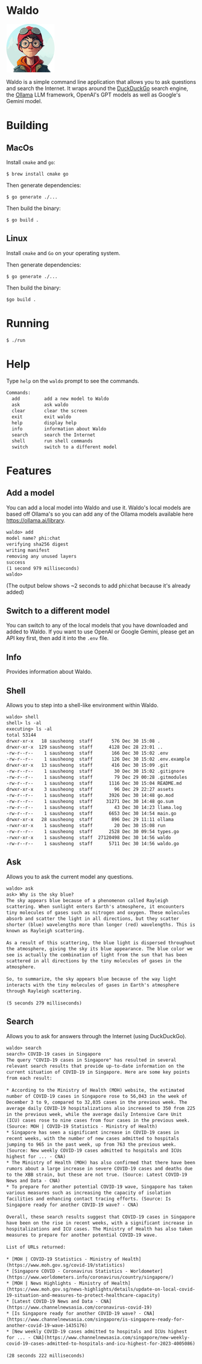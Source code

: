 # Waldo

<img src="assets/waldo.png" width="128px">

Waldo is a simple command line application that allows you to ask questions and search the Internet. It wraps around the [DuckDuckGo](https://duckduckgo.com) search engine, the [Ollama](https://github.com/jmorganca/ollama) LLM framework, OpenAI's GPT models as well as Google's Gemini model.


# Building

## MacOs

Install `cmake` and `go`:

```
$ brew install cmake go
```


Then generate dependencies:

```
$ go generate ./...
```

Then build the binary:

```
$ go build .
```

## Linux

Install `cmake` and `Go` on your operating system.

Then generate dependencies:

```
$ go generate ./...
```

Then build the binary:

```
$go build .
```

# Running

```
$ ./run
```

# Help

Type `help` on the `waldo` prompt to see the commands.

```
Commands:
  add         add a new model to Waldo
  ask         ask waldo
  clear       clear the screen
  exit        exit waldo
  help        display help
  info        information about Waldo
  search      search the Internet
  shell       run shell commands
  switch      switch to a different model
```

# Features

## Add a model

You can add a local model into Waldo and use it. Waldo's local models are based off Ollama's so you can add any of the Ollama models available here https://ollama.ai/library.

```
waldo> add
model name? phi:chat
verifying sha256 digest
writing manifest
removing any unused layers
success
(1 second 979 milliseconds)
waldo>
```

(The output below shows ~2 seconds to add phi:chat because it's already added)

## Switch to a different model

You can switch to any of the local models that you have downloaded and added to Waldo. If you want to use OpenAI or Google Gemini, please get an API key first, then add it into the `.env` file.

## Info

Provides information about Waldo.

## Shell

Allows you to step into a shell-like environment within Waldo.

```
waldo> shell
shell> ls -al
executing> ls -al
total 53144
drwxr-xr-x   18 sausheong  staff       576 Dec 30 15:08 .
drwxr-xr-x  129 sausheong  staff      4128 Dec 28 23:01 ..
-rw-r--r--    1 sausheong  staff       166 Dec 30 15:02 .env
-rw-r--r--    1 sausheong  staff       126 Dec 30 15:02 .env.example
drwxr-xr-x   13 sausheong  staff       416 Dec 30 15:09 .git
-rw-r--r--    1 sausheong  staff        30 Dec 30 15:02 .gitignore
-rw-r--r--    1 sausheong  staff        79 Dec 29 00:28 .gitmodules
-rw-r--r--    1 sausheong  staff      1116 Dec 30 15:04 README.md
drwxr-xr-x    3 sausheong  staff        96 Dec 29 22:27 assets
-rw-r--r--    1 sausheong  staff      3926 Dec 30 14:48 go.mod
-rw-r--r--    1 sausheong  staff     31271 Dec 30 14:48 go.sum
-rw-r--r--    1 sausheong  staff        43 Dec 30 14:23 llama.log
-rw-r--r--    1 sausheong  staff      6653 Dec 30 14:54 main.go
drwxr-xr-x   28 sausheong  staff       896 Dec 29 11:11 ollama
-rwxr-xr-x    1 sausheong  staff        20 Dec 30 15:08 run
-rw-r--r--    1 sausheong  staff      2528 Dec 30 09:54 types.go
-rwxr-xr-x    1 sausheong  staff  27120498 Dec 30 14:56 waldo
-rw-r--r--    1 sausheong  staff      5711 Dec 30 14:56 waldo.go

```

## Ask

Allows you to ask the current model any questions.

```
waldo> ask
ask> Why is the sky blue?
The sky appears blue because of a phenomenon called Rayleigh scattering. When sunlight enters Earth's atmosphere, it encounters tiny molecules of gases such as nitrogen and oxygen. These molecules absorb and scatter the light in all directions, but they scatter shorter (blue) wavelengths more than longer (red) wavelengths. This is known as Rayleigh scattering.

As a result of this scattering, the blue light is dispersed throughout the atmosphere, giving the sky its blue appearance. The blue color we see is actually the combination of light from the sun that has been scattered in all directions by the tiny molecules of gases in the atmosphere.

So, to summarize, the sky appears blue because of the way light interacts with the tiny molecules of gases in Earth's atmosphere through Rayleigh scattering.

(5 seconds 279 milliseconds)
```

## Search

Allows you to ask for answers through the Internet (using DuckDuckGo).

```
waldo> search
search> COVID-19 cases in Singapore
The query "COVID-19 cases in Singapore" has resulted in several relevant search results that provide up-to-date information on the current situation of COVID-19 in Singapore. Here are some key points from each result:

* According to the Ministry of Health (MOH) website, the estimated number of COVID-19 cases in Singapore rose to 56,043 in the week of December 3 to 9, compared to 32,035 cases in the previous week. The average daily COVID-19 hospitalizations also increased to 350 from 225 in the previous week, while the average daily Intensive Care Unit (ICU) cases rose to nine cases from four cases in the previous week. (Source: MOH | COVID-19 Statistics - Ministry of Health)
* Singapore has seen a significant increase in COVID-19 cases in recent weeks, with the number of new cases admitted to hospitals jumping to 965 in the past week, up from 763 the previous week. (Source: New weekly COVID-19 cases admitted to hospitals and ICUs highest for ... - CNA)
* The Ministry of Health (MOH) has also confirmed that there have been rumors about a large increase in severe COVID-19 cases and deaths due to the XBB strain, but these are not true. (Source: Latest COVID-19 News and Data - CNA)
* To prepare for another potential COVID-19 wave, Singapore has taken various measures such as increasing the capacity of isolation facilities and enhancing contact tracing efforts. (Source: Is Singapore ready for another COVID-19 wave? - CNA)

Overall, these search results suggest that COVID-19 cases in Singapore have been on the rise in recent weeks, with a significant increase in hospitalizations and ICU cases. The Ministry of Health has also taken measures to prepare for another potential COVID-19 wave.

List of URLs returned:

* [MOH | COVID-19 Statistics - Ministry of Health](https://www.moh.gov.sg/covid-19/statistics)
* [Singapore COVID - Coronavirus Statistics - Worldometer](https://www.worldometers.info/coronavirus/country/singapore/)
* [MOH | News Highlights - Ministry of Health](https://www.moh.gov.sg/news-highlights/details/update-on-local-covid-19-situation-and-measures-to-protect-healthcare-capacity)
* [Latest COVID-19 News and Data - CNA](https://www.channelnewsasia.com/coronavirus-covid-19)
* [Is Singapore ready for another COVID-19 wave? - CNA](https://www.channelnewsasia.com/singapore/is-singapore-ready-for-another-covid-19-wave-1435176)
* [New weekly COVID-19 cases admitted to hospitals and ICUs highest for ... - CNA](https://www.channelnewsasia.com/singapore/new-weekly-covid-19-cases-admitted-to-hospitals-and-icu-highest-for-2023-4005086)

(28 seconds 222 milliseconds)
```